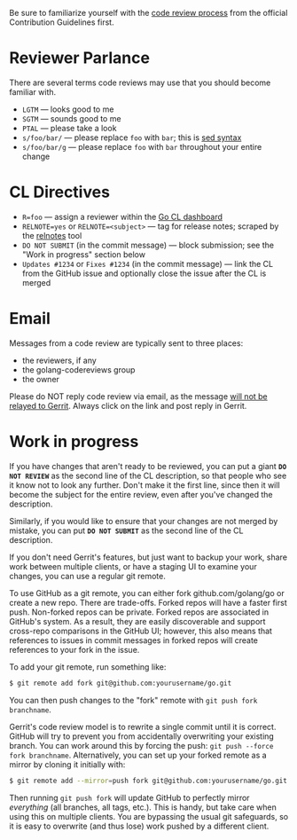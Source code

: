 Be sure to familiarize yourself with the [code review process](http://golang.org/doc/contribute.html#Code_review) from the official Contribution Guidelines first.

# Reviewer Parlance

There are several terms code reviews may use that you should become familiar with.

* ` LGTM ` — looks good to me
* ` SGTM ` — sounds good to me
* ` PTAL ` — please take a look
* ` s/foo/bar/ ` — please replace ` foo ` with ` bar `; this is [sed syntax](http://en.wikipedia.org/wiki/Sed#Usage)
* ` s/foo/bar/g ` — please replace ` foo ` with ` bar ` throughout your entire change

# CL Directives

* `R=foo` — assign a reviewer within the [Go CL dashboard](https://swtch.com/godash/)
* `RELNOTE=yes` or `RELNOTE=<subject>` — tag for release notes; scraped by the [relnotes](https://golang.org/x/build/cmd/relnotes) tool
* `DO NOT SUBMIT` (in the commit message) — block submission; see the "Work in progress" section below
* `Updates #1234` or `Fixes #1234` (in the commit message) — link the CL from the GitHub issue and optionally close the issue after the CL is merged

# Email

Messages from a code review are typically sent to three places:

* the reviewers, if any
* the golang-codereviews group
* the owner

Please do NOT reply code review via email, as the message [will not be relayed to Gerrit](https://code.google.com/p/gerrit/issues/detail?id=228). Always click on the link and post reply in Gerrit.

# Work in progress

If you have changes that aren't ready to be reviewed, you can put a giant **`DO NOT REVIEW`** as the second line of the CL description, so that people who see it know not to look any further. Don't make it the first line, since then it will become the subject for the entire review, even after you've changed the description.

Similarly, if you would like to ensure that your changes are not merged by mistake, you can put **`DO NOT SUBMIT`** as the second line of the CL description.

If you don't need Gerrit's features, but just want to backup your work, share work between multiple clients, or have a staging UI to examine your changes, you can use a regular git remote.

To use GitHub as a git remote, you can either fork github.com/golang/go or create a new repo. There are trade-offs. Forked repos will have a faster first push. Non-forked repos can be private. Forked repos are associated in GitHub's system. As a result, they are easily discoverable and support cross-repo comparisons in the GitHub UI; however, this also means that references to issues in commit messages in forked repos will create references to your fork in the issue.

To add your git remote, run something like:

```bash
$ git remote add fork git@github.com:yourusername/go.git
```

You can then push changes to the "fork" remote with `git push fork branchname`.

Gerrit's code review model is to rewrite a single commit until it is correct. GitHub will try to prevent you from accidentally overwriting your existing branch. You can work around this by forcing the push: `git push --force fork branchname`. Alternatively, you can set up your forked remote as a mirror by cloning it initially with:

```bash
$ git remote add --mirror=push fork git@github.com:yourusername/go.git
```

Then running `git push fork` will update GitHub to perfectly mirror *everything* (all branches, all tags, etc.). This is handy, but take care when using this on multiple clients. You are bypassing the usual git safeguards, so it is easy to overwrite (and thus lose) work pushed by a different client.